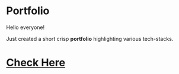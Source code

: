 # Portfolio
Hello everyone!

Just created a short crisp <b>portfolio</b> highlighting various tech-stacks.

# <a href="https://addy100.github.io/Portfolio/index.html" target="_blank"> Check Here </a>
